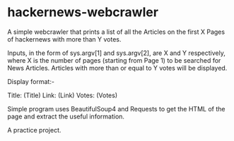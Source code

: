 # hackernews-webcrawler
A simple webcrawler that prints a list of all the Articles on the first X Pages of hackernews with more than Y votes.

Inputs, in the form of sys.argv[1] and sys.argv[2], are X and Y respectively, where X is the number of pages (starting from Page 1) to be searched for News Articles.
Articles with more than or equal to Y votes will be displayed.

Display format:-

Title: (Title)
Link: (Link)
Votes: (Votes)

Simple program uses BeautifulSoup4 and Requests to get the HTML of the page and extract the useful information.

A practice project.
